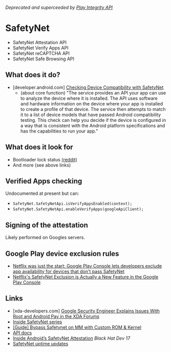 _Deprecated and superceeded by [Play Integrity API](https://github.com/doridori/Android-Security-Reference/blob/master/framework/play_integrity_api.md)_

# SafetyNet

- SafetyNet Attestation API
- SafetyNet Verify Apps API
- SafetyNet reCAPTCHA API
- SafetyNet Safe Browsing API

## What does it do?

- [developer.android.com] [Checking Device Compatibility with SafetyNet](https://developer.android.com/training/safetynet/index.html)
  - (about core function) "The service provides an API your app can use to analyze the device where it is installed. The API uses software and hardware information on the device where your app is installed to create a profile of that device. The service then attempts to match it to a list of device models that have passed Android compatibility testing. This check can help you decide if the device is configured in a way that is consistent with the Android platform specifications and has the capabilities to run your app."

## What does it look for

- Bootloader lock status [(reddit)](https://www.reddit.com/r/android/comments/587ss9/_/)
- And more (see above links)

## Verified Apps checking

Undocumented at present but can:

- `SafetyNet.SafetyNetApi.isVerifyAppsEnabled(context);`
- `SafetyNet.SafetyNetApi.enableVerifyApps(googleApiClient);`

## Signing of the attestation 

Likely performed on Googles servers.

## Google Play device exclusion rules

- [Netflix was just the start: Google Play Console lets developers exclude app availability for devices that don't pass SafetyNet](http://www.androidpolice.com/2017/05/18/netflix-just-start-google-play-console-lets-developers-exclude-app-availability-devices-dont-pass-safetynet/)
- [Netflix's SafetyNet Exclusion is Actually a New Feature in the Google Play Console](https://www.xda-developers.com/netflixs-safetynet-exclusion-is-actually-a-new-feature-in-the-google-play-console/)

## Links

- [xda-developers.com] [Google Security Engineer Explains Issues With Root and Android Pay in the XDA Forums](http://www.xda-developers.com/google-security-engineer-explains-issues-with-root-and-android-pay-in-the-xda-forums/) 
- [Inside SafetyNet series](https://koz.io/inside-safetynet-3/)
- [[Guide] Bypass Safetynet on MM with Custom ROM & Kernel](https://forum.xda-developers.com/galaxy-s6/general/guide-bypass-safetynet-mm-custom-rom-t3534709)
- [API docs](https://developers.google.com/android/reference/com/google/android/gms/safetynet/SafetyNetApi)
- [Inside Android’s SafetyNet Attestation](https://www.blackhat.com/docs/eu-17/materials/eu-17-Mulliner-Inside-Androids-SafetyNet-Attestation.pdf) _Black Hat Dev 17_
- [SafetyNet uptime updates](https://groups.google.com/forum/#!forum/safetynet-api-clients)
